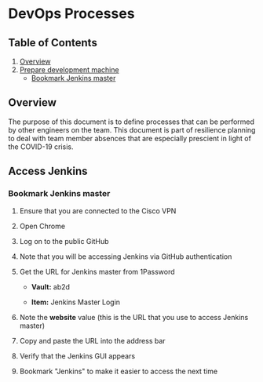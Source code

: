# DevOps Processes

## Table of Contents

1. [Overview](#overview)
1. [Prepare development machine](#prepare-development-machine)
   * [Bookmark Jenkins master](#bookmark-jenkins-master)
   
## Overview

The purpose of this document is to define processes that can be performed by other engineers on the team. This document is part of resilience planning to deal with team member absences that are especially prescient in light of the COVID-19 crisis.

## Access Jenkins

### Bookmark Jenkins master

1. Ensure that you are connected to the Cisco VPN

1. Open Chrome

1. Log on to the public GitHub

1. Note that you will be accessing Jenkins via GitHub authentication

1. Get the URL for Jenkins master from 1Password

   - **Vault:** ab2d

   - **Item:** Jenkins Master Login

1. Note the **website** value (this is the URL that you use to access Jenkins master)

1. Copy and paste the URL into the address bar

1. Verify that the Jenkins GUI appears

1. Bookmark "Jenkins" to make it easier to access the next time
